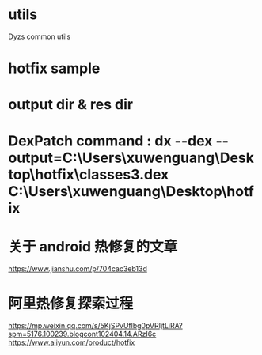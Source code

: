 # utils
Dyzs common utils

# hotfix sample
#                    output dir & res dir
# DexPatch command : dx --dex --output=C:\Users\xuwenguang\Desktop\hotfix\classes3.dex C:\Users\xuwenguang\Desktop\hotfix

# 关于 android 热修复的文章
https://www.jianshu.com/p/704cac3eb13d

# 阿里热修复探索过程
https://mp.weixin.qq.com/s/5KjSPvUflbg0pVRIjtLiRA?spm=5176.100239.blogcont102404.14.ARzI6c
https://www.aliyun.com/product/hotfix
